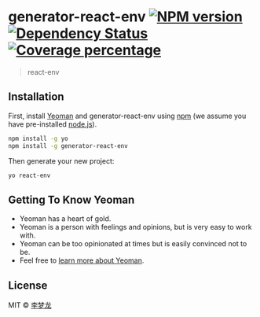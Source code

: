 # generator-react-env [![NPM version][npm-image]][npm-url] [![Dependency Status][daviddm-image]][daviddm-url] [![Coverage percentage][coveralls-image]][coveralls-url]
> react-env

## Installation

First, install [Yeoman](http://yeoman.io) and generator-react-env using [npm](https://www.npmjs.com/) (we assume you have pre-installed [node.js](https://nodejs.org/)).

```bash
npm install -g yo
npm install -g generator-react-env
```

Then generate your new project:

```bash
yo react-env
```

## Getting To Know Yeoman

 * Yeoman has a heart of gold.
 * Yeoman is a person with feelings and opinions, but is very easy to work with.
 * Yeoman can be too opinionated at times but is easily convinced not to be.
 * Feel free to [learn more about Yeoman](http://yeoman.io/).

## License

MIT © [李梦龙](https://github.com/iq9891)


[npm-image]: https://badge.fury.io/js/generator-react-env.svg?1
[npm-url]: https://npmjs.org/package/generator-react-env
[travis-image]: https://travis-ci.org/iq9891/generator-react-env.svg?branch=master
[daviddm-image]: https://david-dm.org/iq9891/generator-react-env.svg?theme=shields.io
[daviddm-url]: https://david-dm.org/iq9891/generator-react-env
[coveralls-image]: https://coveralls.io/repos/iq9891/generator-react-env/badge.svg
[coveralls-url]: https://coveralls.io/r/iq9891/generator-react-env

